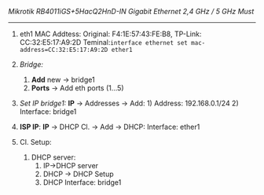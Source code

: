 

*Mikrotik 
RB4011iGS+5HacQ2HnD-IN 
Gigabit Ethernet 
2,4 GHz / 5 GHz
Must*

---
1) eth1 MAC Addtess: 
   Original: F4:1E:57:43:FE:B8,
   TP-Link: CC:32:E5:17:A9:2D 
   Teminal:`interface ethernet set mac-address=CC:32:E5:17:A9:2D ether1`

2) *Bridge:*
	1) **Add** new -> bridge1
	2) **Ports** -> Add eth ports (1...5)

3) *Set IP bridge1:*
	**IP** -> Addresses -> Add:
		1) Address: 192.168.0.1/24
		2) Interface: bridge1

4) **ISP IP**:
	**IP** -> DHCP Cl. -> Add -> DHCP:
		Interface: ether1

5) Cl. Setup:
	1) DHCP server:
		1) IP->DHCP server
		2) DHCP -> DHCP Setup
		3) DHCP Interface: bridge1




